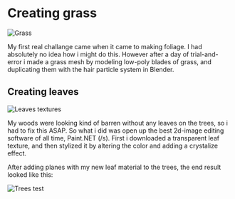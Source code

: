 # Creating grass

![Grass](/img/post3/grass.png)

My first real challange came when it came to making foliage. I had absolutely no idea how i might do this. However after a day of trial-and-error i made a grass mesh by modeling low-poly blades of grass, and duplicating them with the hair particle system in Blender.

## Creating leaves

![Leaves textures](/img/post3/leaves.png)

My woods were looking kind of barren without any leaves on the trees, so i had to fix this ASAP. So what i did was open up the best 2d-image editing software of all time, Paint.NET (/s). First i downloaded a transparent leaf texture, and then stylized it by altering the color and adding a crystalize effect. 

After adding planes with my new leaf material to the trees, the end result looked like this:

![Trees test](/img/post3.png)

